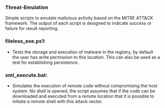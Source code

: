 ### Threat-Emulation
Simple scripts to emulate malicious activity based on the MITRE ATT&amp;CK framework. The output of each script is designed to indicate success or failure for result reporting.  

### fileless_exe.ps1:
  * Tests the storage and execution of malware in the registry, by default the user has write permission to this location. This can also    	be used as a test for establishing persistence.    

### xml_execute.bat:
  * Simulates the execution of remote code without compromising the host system. No shell is opened, the script assumes that if the code can   be downloaded and executed from a remote location that it is possible to initiate a remote shell with this attack vector.  
